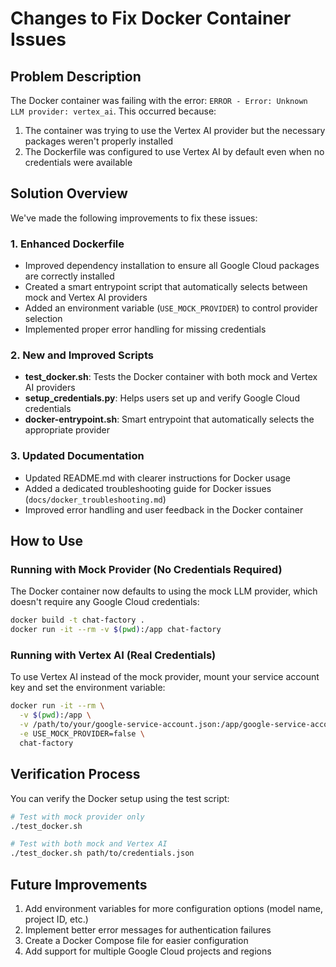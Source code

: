 # Changes to Fix Docker Container Issues

## Problem Description

The Docker container was failing with the error: `ERROR - Error: Unknown LLM provider: vertex_ai`. This occurred because:

1. The container was trying to use the Vertex AI provider but the necessary packages weren't properly installed
2. The Dockerfile was configured to use Vertex AI by default even when no credentials were available

## Solution Overview

We've made the following improvements to fix these issues:

### 1. Enhanced Dockerfile

- Improved dependency installation to ensure all Google Cloud packages are correctly installed
- Created a smart entrypoint script that automatically selects between mock and Vertex AI providers
- Added an environment variable (`USE_MOCK_PROVIDER`) to control provider selection
- Implemented proper error handling for missing credentials

### 2. New and Improved Scripts

- **test_docker.sh**: Tests the Docker container with both mock and Vertex AI providers
- **setup_credentials.py**: Helps users set up and verify Google Cloud credentials
- **docker-entrypoint.sh**: Smart entrypoint that automatically selects the appropriate provider

### 3. Updated Documentation

- Updated README.md with clearer instructions for Docker usage
- Added a dedicated troubleshooting guide for Docker issues (`docs/docker_troubleshooting.md`)
- Improved error handling and user feedback in the Docker container

## How to Use

### Running with Mock Provider (No Credentials Required)

The Docker container now defaults to using the mock LLM provider, which doesn't require any Google Cloud credentials:

```bash
docker build -t chat-factory .
docker run -it --rm -v $(pwd):/app chat-factory
```

### Running with Vertex AI (Real Credentials)

To use Vertex AI instead of the mock provider, mount your service account key and set the environment variable:

```bash
docker run -it --rm \
  -v $(pwd):/app \
  -v /path/to/your/google-service-account.json:/app/google-service-account.json \
  -e USE_MOCK_PROVIDER=false \
  chat-factory
```

## Verification Process

You can verify the Docker setup using the test script:

```bash
# Test with mock provider only
./test_docker.sh

# Test with both mock and Vertex AI
./test_docker.sh path/to/credentials.json
```

## Future Improvements

1. Add environment variables for more configuration options (model name, project ID, etc.)
2. Implement better error messages for authentication failures
3. Create a Docker Compose file for easier configuration
4. Add support for multiple Google Cloud projects and regions